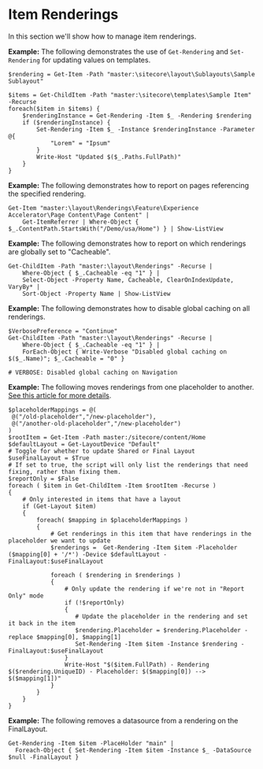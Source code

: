 # Item Renderings

In this section we'll show how to manage item renderings.

**Example:** The following demonstrates the use of `Get-Rendering` and `Set-Rendering` for updating values on templates.

```text
$rendering = Get-Item -Path "master:\sitecore\layout\Sublayouts\Sample Sublayout"

$items = Get-ChildItem -Path "master:\sitecore\templates\Sample Item" -Recurse 
foreach($item in $items) {
    $renderingInstance = Get-Rendering -Item $_ -Rendering $rendering 
    if ($renderingInstance) { 
        Set-Rendering -Item $_ -Instance $renderingInstance -Parameter @{ 
            "Lorem" = "Ipsum" 
        } 
        Write-Host "Updated $($_.Paths.FullPath)" 
    } 
}
```

**Example:** The following demonstrates how to report on pages referencing the specified rendering.

```text
Get-Item "master:\layout\Renderings\Feature\Experience Accelerator\Page Content\Page Content" | 
    Get-ItemReferrer | Where-Object { $_.ContentPath.StartsWith("/Demo/usa/Home") } | Show-ListView
```

**Example:** The following demonstrates how to report on which renderings are globally set to "Cacheable".

```text
Get-ChildItem -Path "master:\layout\Renderings" -Recurse | 
    Where-Object { $_.Cacheable -eq "1" } | 
    Select-Object -Property Name, Cacheable, ClearOnIndexUpdate, VaryBy* | 
    Sort-Object -Property Name | Show-ListView
```

**Example:** The following demonstrates how to disable global caching on all renderings.

```text
$VerbosePreference = "Continue"
Get-ChildItem -Path "master:\layout\Renderings" -Recurse | 
    Where-Object { $_.Cacheable -eq "1" } | 
    ForEach-Object { Write-Verbose "Disabled global caching on $($_.Name)"; $_.Cacheable = "0" }

# VERBOSE: Disabled global caching on Navigation
```

**Example:** The following moves renderings from one placeholder to another. [See this article for more details](https://www.kasaku.co.uk/2018/02/28/updating-rendering-placeholders/).

```text
$placeholderMappings = @(
 @("/old-placeholder","/new-placeholder"),
 @("/another-old-placeholder","/new-placeholder")
)
$rootItem = Get-Item -Path master:/sitecore/content/Home
$defaultLayout = Get-LayoutDevice "Default"
# Toggle for whether to update Shared or Final Layout
$useFinalLayout = $True
# If set to true, the script will only list the renderings that need fixing, rather than fixing them.
$reportOnly = $False
foreach ( $item in Get-ChildItem -Item $rootItem -Recurse )
{
    # Only interested in items that have a layout
    if (Get-Layout $item)
    {
        foreach( $mapping in $placeholderMappings )
        {
            # Get renderings in this item that have renderings in the placeholder we want to update 
            $renderings =  Get-Rendering -Item $item -Placeholder ($mapping[0] + '/*') -Device $defaultLayout -FinalLayout:$useFinalLayout

            foreach ( $rendering in $renderings )
            {
                # Only update the rendering if we're not in "Report Only" mode
                if (!$reportOnly)
                {
                   # Update the placeholder in the rendering and set it back in the item
                   $rendering.Placeholder = $rendering.Placeholder -replace $mapping[0], $mapping[1]
                   Set-Rendering -Item $item -Instance $rendering -FinalLayout:$useFinalLayout
                }
                Write-Host "$($item.FullPath) - Rendering $($rendering.UniqueID) - Placeholder: $($mapping[0]) --> $($mapping[1])"
            }
        }
    }
}
```

**Example:** The following removes a datasource from a rendering on the FinalLayout.

```text
Get-Rendering -Item $item -PlaceHolder "main" | 
  Foreach-Object { Set-Rendering -Item $item -Instance $_ -DataSource $null -FinalLayout }
```

